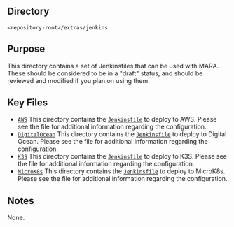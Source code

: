 ## Directory

`<repository-root>/extras/jenkins`

## Purpose

This directory contains a set of Jenkinsfiles that can be used with MARA. These should be considered to be in a "draft"
status, and should be reviewed and modified if you plan on using them. 

## Key Files

- [`AWS`](./AWS) This directory contains the [`Jenkinsfile`](./AWS/Jenkinsfile) to deploy to AWS. Please see the 
  file for additional information regarding the configuration. 
- [`DigitalOcean`](./DigitalOcean) This directory contains the [`Jenkinsfile`](./DigitalOcean/Jenkinsfile) to deploy to
  Digital Ocean. Please see the file for additional information regarding the configuration.
- [`K3S`](./K3S) This directory contains the [`Jenkinsfile`](./AWS/Jenkinsfile) to deploy to K3S. Please see the
  file for additional information regarding the configuration.
- [`MicroK8s`](./MicroK8s) This directory contains the [`Jenkinsfile`](./AWS/MicroK8s) to deploy to MicroK8s. Please see 
  the file for additional information regarding the configuration.

## Notes

None.
